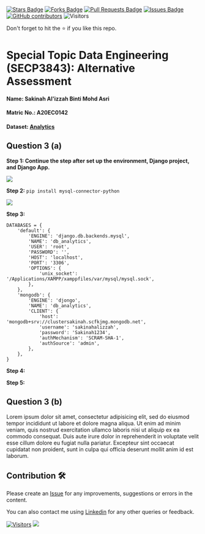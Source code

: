 <a href="https://github.com/drshahizan/SECP3843/stargazers"><img src="https://img.shields.io/github/stars/drshahizan/SECP3843" alt="Stars Badge"/></a>
<a href="https://github.com/drshahizan/SECP3843/network/members"><img src="https://img.shields.io/github/forks/drshahizan/SECP3843" alt="Forks Badge"/></a>
<a href="https://github.com/drshahizan/SECP3843/pulls"><img src="https://img.shields.io/github/issues-pr/drshahizan/SECP3843" alt="Pull Requests Badge"/></a>
<a href="https://github.com/drshahizan/SECP3843/issues"><img src="https://img.shields.io/github/issues/drshahizan/SECP3843" alt="Issues Badge"/></a>
<a href="https://github.com/drshahizan/SECP3843/graphs/contributors"><img alt="GitHub contributors" src="https://img.shields.io/github/contributors/drshahizan/SECP3843?color=2b9348"></a>
![Visitors](https://api.visitorbadge.io/api/visitors?path=https%3A%2F%2Fgithub.com%2Fdrshahizan%2FSECP3843&labelColor=%23d9e3f0&countColor=%23697689&style=flat)


Don't forget to hit the :star: if you like this repo.

# Special Topic Data Engineering (SECP3843): Alternative Assessment

#### Name: Sakinah Al'izzah Binti Mohd Asri
#### Matric No.: A20EC0142
#### Dataset: [Analytics](https://github.com/drshahizan/dataset/tree/main/mongodb/02-analytics)

## Question 3 (a)

**Step 1: Continue the step after set up the environment, Django project, and Django App.**

<img src="https://github.com/drshahizan/SECP3843/assets/99240177/3dfa2840-536e-4e8d-91b3-7e2f6c2b685c" />

**Step 2:**
`pip install mysql-connector-python`

<img src="https://github.com/drshahizan/SECP3843/assets/99240177/7f08dcfa-e167-4058-9151-eae923c01480" />

**Step 3:**
```
DATABASES = {
    'default': {
        'ENGINE': 'django.db.backends.mysql',
        'NAME': 'db_analytics',
        'USER': 'root',
        'PASSWORD': '',
        'HOST': 'localhost',
        'PORT': '3306',
        'OPTIONS': {
            'unix_socket': '/Applications/XAMPP/xamppfiles/var/mysql/mysql.sock',
        },
    },
    'mongodb': {
        'ENGINE': 'djongo',
        'NAME': 'db_analytics',
        'CLIENT': {
            'host': 'mongodb+srv://clustersakinah.scfkjmg.mongodb.net',
            'username': 'sakinahalizzah',
            'password': 'Sakinah1234',
            'authMechanism': 'SCRAM-SHA-1',
            'authSource': 'admin',
        },
    },
}
```
**Step 4:**

**Step 5:**


## Question 3 (b)
Lorem ipsum dolor sit amet, consectetur adipisicing elit, sed do eiusmod tempor incididunt ut labore et dolore magna aliqua. Ut enim ad minim veniam, quis nostrud exercitation ullamco laboris nisi ut aliquip ex ea commodo consequat. Duis aute irure dolor in reprehenderit in voluptate velit esse cillum dolore eu fugiat nulla pariatur. Excepteur sint occaecat cupidatat non proident, sunt in culpa qui officia deserunt mollit anim id est laborum.





## Contribution 🛠️
Please create an [Issue](https://github.com/drshahizan/special-topic-data-engineering/issues) for any improvements, suggestions or errors in the content.

You can also contact me using [Linkedin](https://www.linkedin.com/in/drshahizan/) for any other queries or feedback.

[![Visitors](https://api.visitorbadge.io/api/visitors?path=https%3A%2F%2Fgithub.com%2Fdrshahizan&labelColor=%23697689&countColor=%23555555&style=plastic)](https://visitorbadge.io/status?path=https%3A%2F%2Fgithub.com%2Fdrshahizan)
![](https://hit.yhype.me/github/profile?user_id=81284918)



